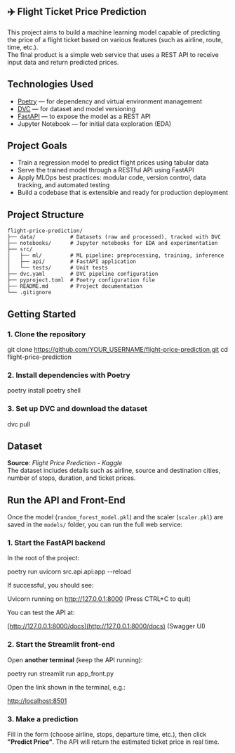 ## ✈️ Flight Ticket Price Prediction

This project aims to build a machine learning model capable of predicting the price of a flight ticket based on various features (such as airline, route, time, etc.).  
The final product is a simple web service that uses a REST API to receive input data and return predicted prices.

##  Technologies Used

- [Poetry](https://python-poetry.org/) — for dependency and virtual environment management  
- [DVC](https://dvc.org/) — for dataset and model versioning   
- [FastAPI](https://fastapi.tiangolo.com/) — to expose the model as a REST API  
- Jupyter Notebook — for initial data exploration (EDA)

##  Project Goals

- Train a regression model to predict flight prices using tabular data  
- Serve the trained model through a RESTful API using FastAPI  
- Apply MLOps best practices: modular code, version control, data tracking, and automated testing  
- Build a codebase that is extensible and ready for production deployment  

##  Project Structure

```
flight-price-prediction/
├── data/           # Datasets (raw and processed), tracked with DVC
├── notebooks/      # Jupyter notebooks for EDA and experimentation
├── src/
│   ├── ml/         # ML pipeline: preprocessing, training, inference
│   ├── api/        # FastAPI application
│   └── tests/      # Unit tests
├── dvc.yaml        # DVC pipeline configuration
├── pyproject.toml  # Poetry configuration file
├── README.md       # Project documentation
└── .gitignore
```

##  Getting Started

### 1. Clone the repository


git clone https://github.com/YOUR_USERNAME/flight-price-prediction.git
cd flight-price-prediction


### 2. Install dependencies with Poetry


poetry install
poetry shell


### 3. Set up DVC and download the dataset


dvc pull


##  Dataset

**Source**: *Flight Price Prediction - Kaggle*  
The dataset includes details such as airline, source and destination cities, number of stops, duration, and ticket prices.

##  Run the API and Front-End

Once the model (`random_forest_model.pkl`) and the scaler (`scaler.pkl`) are saved in the `models/` folder, you can run the full web service:

###  1. Start the FastAPI backend

In the root of the project:


poetry run uvicorn src.api.api:app --reload


If successful, you should see:


Uvicorn running on http://127.0.0.1:8000 (Press CTRL+C to quit)


You can test the API at:

[http://127.0.0.1:8000/docs](http://127.0.0.1:8000/docs) (Swagger UI)

###  2. Start the Streamlit front-end

Open **another terminal** (keep the API running):


poetry run streamlit run app_front.py


Open the link shown in the terminal, e.g.:

[http://localhost:8501](http://localhost:8501)

### 3. Make a prediction

Fill in the form (choose airline, stops, departure time, etc.), then click **"Predict Price"**.
The API will return the estimated ticket price in real time.
